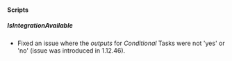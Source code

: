 
#### Scripts

##### IsIntegrationAvailable

- Fixed an issue where the *outputs* for *Conditional* Tasks were not 'yes' or 'no' (issue was introduced in 1.12.46).
